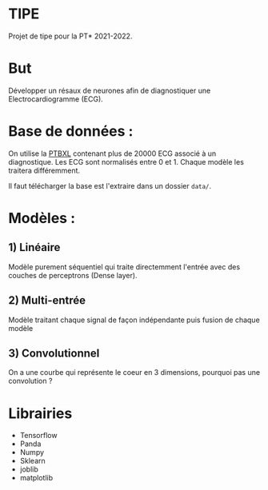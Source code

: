 # TIPE

Projet de tipe pour la PT* 2021-2022.


# But

Développer un résaux de neurones afin de diagnostiquer une Electrocardiogramme (ECG).

# Base de données :

On utilise la [PTBXL](https://physionet.org/content/ptb-xl/1.0.1/) contenant plus de 20000 ECG associé à un diagnostique.
Les ECG sont normalisés entre 0 et 1. Chaque modèle les traitera différemment.

Il faut télécharger la base est l'extraire dans un dossier `data/`.

# Modèles :

## 1) Linéaire

Modèle purement séquentiel qui traite directemment l'entrée avec des couches de perceptrons (Dense layer).

## 2) Multi-entrée

Modèle traitant chaque signal de façon indépendante puis fusion de chaque modèle

## 3) Convolutionnel

On a une courbe qui représente le coeur en 3 dimensions, pourquoi pas une convolution ?

# Librairies
- Tensorflow
- Panda
- Numpy
- Sklearn
- joblib
- matplotlib
